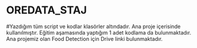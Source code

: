 # OREDATA_STAJ
#Yazdığım tüm script ve kodlar klasörler altındadır. Ana proje içerisinde kullanılmıştır. Eğitim aşamasında yaptığım 1 adet kodlama da bulunmaktadır.
Ana projemiz olan Food Detection için Drive linki bulunmaktadır.

